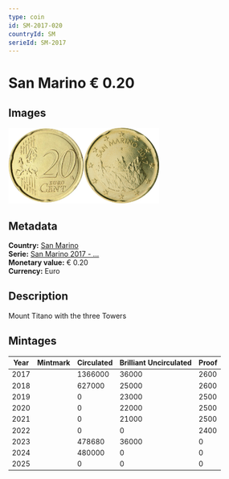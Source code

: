 ```yaml
---
type: coin
id: SM-2017-020
countryId: SM
serieId: SM-2017
---
```


# San Marino € 0.20

## Images

<img src="../../../Images/common-2007-020.webp" height="150" alt="Front image"><img src="Images/san marino-2017-020.webp" height="150" alt="Back image">

## Metadata

**Country:** [San Marino](../index.md)\
**Serie:** [San Marino 2017 - ...](index.md)\
**Monetary value:** € 0.20\
**Currency:** Euro

## Description

Mount Titano with the three Towers

## Mintages

| Year | Mintmark | Circulated | Brilliant Uncirculated | Proof |
| ---- | -------- | ---------- | ---------------------- | ----- |
| 2017 |          | 1366000    | 36000                  | 2600  |
| 2018 |          | 627000     | 25000                  | 2600  |
| 2019 |          | 0          | 23000                  | 2500  |
| 2020 |          | 0          | 22000                  | 2500  |
| 2021 |          | 0          | 21000                  | 2500  |
| 2022 |          | 0          | 0                      | 2400  |
| 2023 |          | 478680     | 36000                  | 0     |
| 2024 |          | 480000     | 0                      | 0     |
| 2025 |          | 0          | 0                      | 0     |
